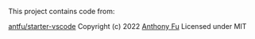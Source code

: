 This project contains code from:

[antfu/starter-vscode](https://github.com/antfu/starter-vscode)
Copyright (c) 2022 [Anthony Fu](https://github.com/antfu)
Licensed under MIT
